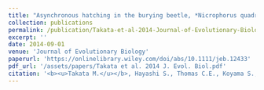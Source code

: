 ```yaml
---
title: "Asynchronous hatching in the burying beetle, *Nicrophorus quadripunctatus*, maximizes parental fitness"
collection: publications
permalink: /publication/Takata-et-al-2014-Journal-of-Evolutionary-Biology
excerpt: ''
date: 2014-09-01
venue: 'Journal of Evolutionary Biology'
paperurl: 'https://onlinelibrary.wiley.com/doi/abs/10.1111/jeb.12433'
pdf_url: '/assets/papers/Takata et al. 2014 J. Evol. Biol.pdf'
citation: '<b><u>Takata M.</u></b>, Hayashi S., Thomas C.E., Koyama S., Satoh T., Fugo H. (2014) <b><i>Journal of Evolutionary Biology</i></b> 27: 1830-1836.'
---
```


<!-- 論文の要約・解説など入れたければここ打つ -->
